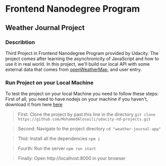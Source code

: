 # Frontend Nanodegree Program

## Weather Journal Project

### Describtion

Third Project in Frontend Nanodegree Program provided by Udacity.
The project comes after learning the asynchronicity of JavaScript and how to use it in real world.
In this project, we'll build our local API with some external data that comes from [openWeatherMap](https://openweathermap.org/), and user entry.

### Run Project on your Local Machine

To test the project on your local Machine you need to follow these steps:
First of all, you need to have nodejs on your machine if you haven't, download it from here [here](https://nodejs.org/en/)

> First: Clone the project by past this line in the directory
> `git clone https://github.com/MohamedAlosaili/udacity-nd-projects.git`

> Second: Navigate to the project directory
> `cd "weather-journal-app"`

> Thid: Install all the dependencies
> `npm i`

> Fourth: Run the server
> `npm run start`

> Finally: Open http://localhost:8000 in your browser
